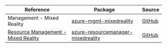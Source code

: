 | Reference | Package | Source |
|---|---|---|
|Management - Mixed Reality|[azure-mgmt-mixedreality](https://repo1.maven.org/maven2/com/microsoft/azure/mixedreality/v2020_05_01/azure-mgmt-mixedreality)|[GitHub](https://github.com/Azure/azure-sdk-for-java)|
|[Resource Management - Mixed Reality](resourcemanager-mixedreality-readme.md)|[azure-resourcemanager-mixedreality](https://repo1.maven.org/maven2/com/azure/resourcemanager/azure-resourcemanager-mixedreality)|[GitHub](https://github.com/Azure/azure-sdk-for-java)|
